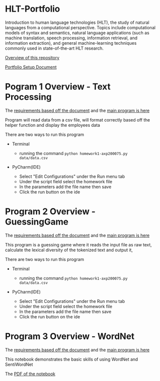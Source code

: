 # HLT-Portfolio

Introduction to human language technologies (HLT), the study of natural languages from a computational perspective. Topics include computational models of syntax and semantics, natural language applications (such as machine translation, speech processing, information retrieval, and information extraction), and general machine-learning techniques commonly used in state-of-the-art HLT research.

[Overview of this repository](https://github.com/alanperez/HLT-Portfolio/blob/main/Overview%20of%20NLP.pdf)

[Portfolio Setup Document](https://github.com/alanperez/HLT-Portfolio/blob/main/Portfolio%20Component%200.pdf)

# Pogram 1 Overview - Text Processing

The [requirements based off the document](https://github.com/alanperez/HLT-Portfolio/blob/main/Text-Processing/Portfolio%20Component%201.pdf) and the [main program is here](https://github.com/alanperez/HLT-Portfolio/blob/main/Text-Processing/homework1-axp200075.py)

Program will read data from a csv file, will format correctly based off the helper function and display the employees data

There are two ways to run this program 
* Terminal
  * running the command `python homework1-axp200075.py data/data.csv`
  
* PyCharm(IDE)
  * Select "Edit Configurations" under the Run menu tab
  * Under the script field select the homework file
  * In the parameters add the file name then save
  * Click the run button on the ide


# Program 2 Overview - GuessingGame

The [requirements based off the document](https://github.com/alanperez/HLT-Portfolio/blob/main/Program2-GuessingGame/Portfolio%20Chapter%205%20Word%20Guess%20Game.pdf) and the [main program is here](https://github.com/alanperez/HLT-Portfolio/blob/main/Program2-GuessingGame/homework2-axp200075.py)

This program is a guessing game where it reads the input file as raw text, calculate the lexical diversity of the tokenized text and output it,

There are two ways to run this program 
* Terminal
  * running the command `python homework1-axp200075.py data/data.csv`
  
* PyCharm(IDE)
  * Select "Edit Configurations" under the Run menu tab
  * Under the script field select the homework file
  * In the parameters add the file name then save
  * Click the run button on the ide
  
  
# Program 3 Overview - WordNet

The [requirements based off the document](https://github.com/alanperez/HLT-Portfolio/blob/main/WordNet/Portfolio%20Chapter%207%20WordNet.pdf) and the [main program is here](https://github.com/alanperez/HLT-Portfolio/blob/main/WordNet/CS4395_001_WordNet_AXP200075.ipynb)

This notebook demonstrates the basic skills of using WordNet and SentiWordNet

The [PDF of the notebook](https://github.com/alanperez/HLT-Portfolio/blob/main/WordNet/CS4395_001_WordNet_AXP200075.pdf)
